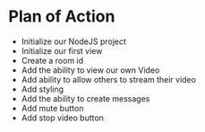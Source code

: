 # Plan of Action

-   Initialize our NodeJS project
-   Initialize our first view
-   Create a room id
-   Add the ability to view our own Video
-   Add ability to allow others to stream their video
-   Add styling
-   Add the ability to create messages
-   Add mute button
-   Add stop video button

